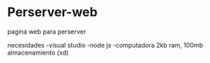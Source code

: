 # Perserver-web
pagina web para perserver 


necesidades 
-visual studio
-node js
-computadora  2kb ram, 100mb almacenamiento (xd)
